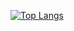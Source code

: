 [![Top Langs](https://github-readme-stats.vercel.app/api/top-langs/?username=AlanAcosta460&langs_count=9&layout=compact&theme=transparent&card_width=1000)](https://github.com/anuraghazra/github-readme-stats)

<p align="center">
  <![](https://github.com/AlanAcosta460/AlanAcosta460/blob/main/get-real.gif)
</p>

